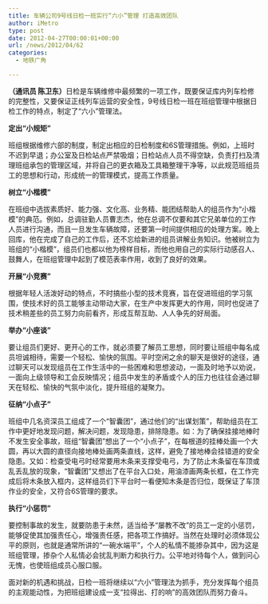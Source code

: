 ```yaml
---
title: 车辆公司9号线日检一班实行“六小”管理 打造高效团队
author: iMetro
type: post
date: 2012-04-27T00:00:01+00:00
url: /news/2012/04/62
categories:
  - 地铁广角

---
```

<span><strong>（通讯员 陈卫东）</strong>日检是车辆维修中最频繁的一项工作，既要保证库内列车检修的完整性，又要保证正线列车运营的安全性，9号线日检一班在班组管理中根据日检工作的特点，制定了“六小”管理法。</span>

**<span>定出“小规矩”</span>**

<span>班组根据维修六部的制度，制定出相应的日检制度和6S管理措施。例如，上班时不迟到早退；办公室及日检站点严禁吸烟；日检站点人员不得空缺，负责打扫及清理班组承包的管理区域，并将自己的更衣箱及工具箱整理干净等，以此规范班组员工的思想和行动，形成统一的管理模式，提高工作质量。</span>

**<span>树立“小楷模”</span>**

<span>在班组中选拔素质好、能力强、文化高、业务精、能团结帮助人的组员作为“小楷模”的典范。例如，总调驻勤人员曹志杰，他在总调不仅要和其它兄弟单位的工作人员进行沟通，而且一旦发生车辆故障，还要第一时间提供相应的处理方案。晚上回库，他在完成了自己的工作后，还不忘给新进的组员讲解业务知识。他被树立为班组的“小楷模”，组员们也都以他为榜样目标，而他也用自己的实际行动感召人、鼓舞人，在班组管理中起到了模范表率作用，收到了良好的效果。</span>

**<span>开展“小竞赛”</span>**

<span>根据年轻人活泼好动的特点，不时搞些小型的技术竞赛，旨在促进班组的学习氛围，使技术好的员工能够主动带动大家，在生产中发挥更大的作用，同时也促进了技术稍差些的员工努力向前看齐，形成互帮互助、人人争先的好局面。</span>

**<span>举办“小座谈”</span>**

<span>要让组员们更好、更开心的工作，就必须要了解员工思想，同时要让班组中每名成员坦诚相待，需要一个轻松、愉快的氛围。平时空闲之余的聊天是很好的途径，通过聊天可以发现组员在工作生活中的一些困难和思想波动，一面及时地予以劝说，一面向上级领导和工会反映情况；组员中发生的矛盾或个人的压力也往往会通过聊天在轻松、愉快的气氛中淡化，提升班组的凝聚力。</span>

**<span>征纳“小点子”</span>**

<span>班组中几名资深员工组成了一个“智囊团”，通过他们的“出谋划策”，帮助组员在工作中更好地发现问题，解决问题，发现隐患，排除隐患。如：为了确保挂接地棒时不发生安全事故，班组“智囊团”想出了一个“小点子”，在每根道的挂棒处画一个大圆，再以大圆的直径向接地棒处画两条直线，这样，避免了接地棒会挂错道的安全隐患。又如：检查受电弓时经常要用木条来支撑受电弓，为了防止木条留在车顶或乱丢乱放的现象，“智囊团”又想出了在平台入口处，用油漆画两条长框，在工作完成后将木条放入框内，这样组员们下平台时一看便知木条是否归位，既保证了车顶作业的安全，又符合6S管理的要求。</span>

**<span>执行“小惩罚”</span>**

<span>要控制事故的发生，就要防患于未然，适当给予“屡教不改”的员工一定的小惩罚，能够促使其加强责任心，增强责任感，把各项工作搞好。当然在处理时必须体现公平的原则，也就是通常所讲的“一碗水端平”，个人的私情不能掺杂其中，因为这是班组管理，掺杂个人私情必会扰乱判断力和执行力。公平地对待每个人，做到问心无愧，也使班组成员心服口服。</span>

<span>面对新的机遇和挑战，日检一班将继续以“六小”管理法为抓手，充分发挥每个组员的主观能动性，为把班组建设成一支“拉得出、打的响”的高效团队而努力奋斗。</span>
